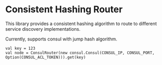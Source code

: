 # Consistent Hashing Router

This library provides a consistent hashing algorithm
to route to different service discovery implementations.

Currently, supports consul with jump hash algorithm.

```
val key = 123
val node = ConsulRouter(new consul.Consul(CONSUL_IP, CONSUL_PORT, Option(CONSUL_ACL_TOKEN))).get(key)
```